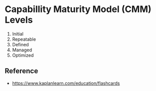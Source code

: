 # Capabillity Maturity Model (CMM) Levels

1. Initial
2. Repeatable
3. Defined
4. Managed
5. Optimized

## Reference
* https://www.kaplanlearn.com/education/flashcards
